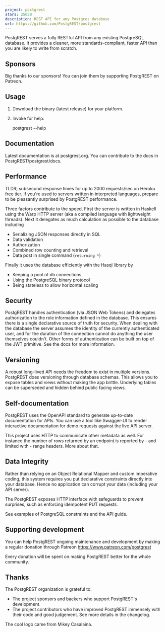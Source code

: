 ```yaml
---
project: postgrest
stars: 25058
description: REST API for any Postgres database
url: https://github.com/PostgREST/postgrest
---
```


PostgREST serves a fully RESTful API from any existing PostgreSQL database. It provides a cleaner, more standards-compliant, faster API than you are likely to write from scratch.

Sponsors
--------

Big thanks to our sponsors! You can join them by supporting PostgREST on Patreon.

Usage
-----

1.  Download the binary (latest release) for your platform.
    
2.  Invoke for help:
    
    postgrest --help
    

Documentation
-------------

Latest documentation is at postgrest.org. You can contribute to the docs in PostgREST/postgrest/docs.

Performance
-----------

TLDR; subsecond response times for up to 2000 requests/sec on Heroku free tier. If you're used to servers written in interpreted languages, prepare to be pleasantly surprised by PostgREST performance.

Three factors contribute to the speed. First the server is written in Haskell using the Warp HTTP server (aka a compiled language with lightweight threads). Next it delegates as much calculation as possible to the database including

-   Serializing JSON responses directly in SQL
-   Data validation
-   Authorization
-   Combined row counting and retrieval
-   Data post in single command (`returning *`)

Finally it uses the database efficiently with the Hasql library by

-   Keeping a pool of db connections
-   Using the PostgreSQL binary protocol
-   Being stateless to allow horizontal scaling

Security
--------

PostgREST handles authentication (via JSON Web Tokens) and delegates authorization to the role information defined in the database. This ensures there is a single declarative source of truth for security. When dealing with the database the server assumes the identity of the currently authenticated user, and for the duration of the connection cannot do anything the user themselves couldn't. Other forms of authentication can be built on top of the JWT primitive. See the docs for more information.

Versioning
----------

A robust long-lived API needs the freedom to exist in multiple versions. PostgREST does versioning through database schemas. This allows you to expose tables and views without making the app brittle. Underlying tables can be superseded and hidden behind public facing views.

Self-documentation
------------------

PostgREST uses the OpenAPI standard to generate up-to-date documentation for APIs. You can use a tool like Swagger-UI to render interactive documentation for demo requests against the live API server.

This project uses HTTP to communicate other metadata as well. For instance the number of rows returned by an endpoint is reported by - and limited with - range headers. More about that.

Data Integrity
--------------

Rather than relying on an Object Relational Mapper and custom imperative coding, this system requires you put declarative constraints directly into your database. Hence no application can corrupt your data (including your API server).

The PostgREST exposes HTTP interface with safeguards to prevent surprises, such as enforcing idempotent PUT requests.

See examples of PostgreSQL constraints and the API guide.

Supporting development
----------------------

You can help PostgREST ongoing maintenance and development by making a regular donation through Patreon https://www.patreon.com/postgrest

Every donation will be spent on making PostgREST better for the whole community.

Thanks
------

The PostgREST organization is grateful to:

-   The project sponsors and backers who support PostgREST's development.
-   The project contributors who have improved PostgREST immensely with their code and good judgement. See more details in the changelog.

The cool logo came from Mikey Casalaina.
